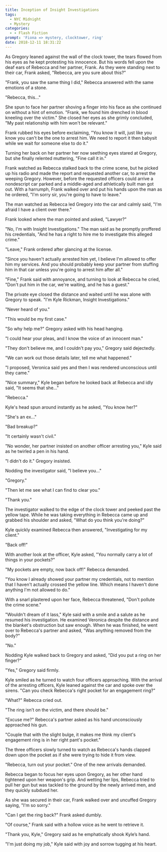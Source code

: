 ```yaml
---
title: Inception of Insight Investigations
tags:
  - NYC Midnight
  - Mystery
categories:
  - - Flash Fiction
prompt: 'Fiona => mystery, clocktower, ring'
date: 2018-12-11 18:31:22
---
```


As Gregory leaned against the wall of the clock tower, the tears flowed from his eyes as he kept protesting his innocence.  But his words fell upon the deaf ears of Rebecca and her partner, Frank.  As they were standing next to their car, Frank asked, "Rebecca, are you sure about this?"

"Frank, you saw the same thing I did,"  Rebecca answered with the same emotions of a stone.

"Rebecca, this..."

She spun to face her partner shoving a finger into his face as she continued on without a hint of emotion.  "Frank, we found him drenched in blood kneeling over the victim.<!-- more -->"  She closed her eyes as she grimly concluded, "My past relationship with him won't be relevant."

Frank rubbed his eyes before exclaiming, "You know it will, just like you know you can't be the one to arrest him.  We need to report it then babysit while we wait for someone else to do it."

Turning her back on her partner her now seething eyes stared at Gregory, but she finally relented muttering, "Fine call it in."

Frank watched as Rebecca stalked back to the crime scene, but he picked up his radio and made the report and requested another car, to arrest the weeping Gregory.  However, before the requested officers could arrive a nondescript car parked and a middle-aged and athletically built man got out.  With a harrumph, Frank walked over and put his hands upon the man as he ordered, "I'm sorry sir, you're going to have to leave."

The man watched as Rebecca led Gregory into the car and calmly said, "I'm afraid I have a client over there."  

Frank looked where the man pointed and asked, "Lawyer?"

"No, I'm with Insight Investigations." The man said as he promptly proffered his credentials, "And he has a right to hire me to investigate this alleged crime."

"Leave," Frank ordered after glancing at the license.

"Since you haven't actually arrested him yet, I believe I'm allowed to offer him my services.  And you should probably keep your partner from stuffing him in that car unless you're going to arrest him after all."

"Fine," Frank said with annoyance, and turning to look at Rebecca he cried, "Don't put him in the car, we're waiting, and he has a guest."

The private eye closed the distance and waited until he was alone with Gregory to speak.  "I'm Kyle Rickman, Insight Investigations."

"Never heard of you."

"This would be my first case."

"So why help me?"  Gregory asked with his head hanging.

"I could hear your pleas, and I know the voice of an innocent man."

"They don't believe me, and I couldn't pay you," Gregory said dejectedly.

"We can work out those details later, tell me what happened."

"I proposed, Veronica said yes and then I was rendered unconscious until they came."

"Nice summary,"  Kyle began before he looked back at Rebecca and idly said, "It seems that she..."

"Rebecca."

Kyle's head spun around instantly as he asked, "You know her?"

"She's an ex..."

"Bad breakup?"

"It certainly wasn't civil."

"No wonder, her partner insisted on another officer arresting you," Kyle said as he twirled a pen in his hand.

"I didn't do it."  Gregory insisted.

Nodding the investigator said, "I believe you..."

"Gregory."

"Then let me see what I can find to clear you."

"Thank you."

The investigator walked to the edge of the clock tower and peeked past the yellow tape.  While he was taking everything in Rebecca came up and grabbed his shoulder and asked, "What do you think you're doing?"

Kyle quickly examined Rebecca then answered, "Investigating for my client."

"Back off!"

With another look at the officer, Kyle asked, "You normally carry a lot of things in your pockets?"

"My pockets are empty, now back off!"  Rebecca demanded.

"You know I already showed your partner my credentials, not to mention that I haven't actually crossed the yellow line.  Which means I haven't done anything I'm not allowed to do."

With a snarl plastered upon her face, Rebecca threatened, "Don't pollute the crime scene."

"Wouldn't dream of it lass," Kyle said with a smile and a salute as he resumed his investigation.  He examined Veronica despite the distance and the blanket's obstruction but saw enough.  When he was finished, he went over to Rebecca's partner and asked, "Was anything removed from the body?"

"No."

Nodding Kyle walked back to Gregory and asked, "Did you put a ring on her finger?"

"Yes," Gregory said firmly.

Kyle smiled as he turned to watch four officers approaching.  With the arrival of the arresting officers, Kyle leaned against the car and spoke over the sirens.  "Can you check Rebecca's right pocket for an engagement ring?"

"What?" Rebecca cried out.

"The ring isn’t on the victim, and there should be."

"Excuse me?"  Rebecca's partner asked as his hand unconsciously approached his gun.

"Couple that with the slight bulge, it makes me think my client's engagement ring is in her right pant's pocket."

The three officers slowly turned to watch as Rebecca's hands clapped down upon the pocket as if she were trying to hide it from view.

"Rebecca, turn out your pocket."  One of the new arrivals demanded.

Rebecca began to focus her eyes upon Gregory, as her other hand tightened upon her weapon's grip.  And wetting her lips, Rebecca tried to pull her gun but was tackled to the ground by the newly arrived men, and they quickly subdued her.

As she was secured in their car, Frank walked over and uncuffed Gregory saying, "I'm so sorry."

"Can I get the ring back?"  Frank asked dumbly.

"Of course," Frank said with a hollow voice as he went to retrieve it.

"Thank you, Kyle," Gregory said as he emphatically shook Kyle’s hand.

"I'm just doing my job," Kyle said with joy and sorrow tugging at his heart.